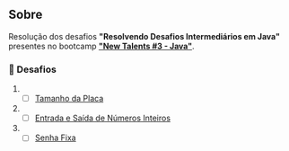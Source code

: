 ## Sobre

Resolução dos desafios **"Resolvendo Desafios Intermediários em Java"** presentes no bootcamp **["New Talents #3 - Java"](../../../)**.

### 🧠 Desafios

1. - [ ] [Tamanho da Placa](tamanho-da-placa/)
2. - [ ] [Entrada e Saída de Números Inteiros](entrada-e-saida-de-numeros-inteiros)
3. - [ ] [Senha Fixa](senha-fixa)